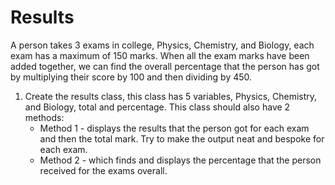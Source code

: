 # Results

A person takes 3 exams in college, Physics, Chemistry, and Biology, each exam has a maximum of 150 marks. When all the exam marks have been added together, we can find the overall percentage that the person has got by multiplying their score by 100 and then dividing by 450.

1. Create the results class, this class has 5 variables, Physics, Chemistry, and Biology, total and percentage. This class should also have 2 methods:
	* Method 1 - displays the results that the person got for each exam and then the total mark. Try to make the output neat and bespoke for each exam.
	* Method 2 - which finds and displays the percentage that the person received for the exams overall.